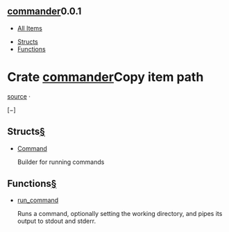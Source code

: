 <div class="sidebar-crate">

## [commander](../commander/index.html)<span class="version">0.0.1</span>

</div>

<div class="sidebar-elems">

- <a href="all.html" id="all-types">All Items</a>

<div class="section">

- [Structs](#structs)
- [Functions](#functions)

</div>

</div>

<div class="sidebar-resizer">

</div>

<div role="main">

<div class="width-limiter">

<div id="main-content" class="section content">

<div class="main-heading">

# Crate <a href="#" class="mod">commander</a>Copy item path

<a href="../src/commander/lib.rs.html#1-202" class="src">source</a> ·

\[−\]

</div>

## Structs<a href="#structs" class="anchor">§</a>

- <div class="item-name">

  <a href="struct.Command.html" class="struct"
  title="struct commander::Command">Command</a>

  </div>

  <div class="desc docblock-short">

  Builder for running commands

  </div>

## Functions<a href="#functions" class="anchor">§</a>

- <div class="item-name">

  <a href="fn.run_command.html" class="fn"
  title="fn commander::run_command">run_command</a>

  </div>

  <div class="desc docblock-short">

  Runs a command, optionally setting the working directory, and pipes
  its output to stdout and stderr.

  </div>

</div>

</div>

</div>
